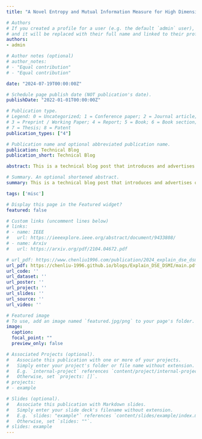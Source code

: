 ```yaml
---
title: "A Novel Entropy and Mutual Information Measure for High Dimensional Data and Deep Neural Networks"

# Authors
# If you created a profile for a user (e.g. the default `admin` user), write the username (folder name) here
# and it will be replaced with their full name and linked to their profile.
authors:
- admin

# Author notes (optional)
# author_notes:
# - "Equal contribution"
# - "Equal contribution"

date: "2024-07-19T00:00:00Z"

# Schedule page publish date (NOT publication's date).
publishDate: "2022-01-01T00:00:00Z"

# Publication type.
# Legend: 0 = Uncategorized; 1 = Conference paper; 2 = Journal article;
# 3 = Preprint / Working Paper; 4 = Report; 5 = Book; 6 = Book section;
# 7 = Thesis; 8 = Patent
publication_types: ["4"]

# Publication name and optional abbreviated publication name.
publication: Technical Blog
publication_short: Technical Blog

abstract: This is a technical blog post that introduces and advertises our paper "Assessing Neural Network Representations During Training Using Noise-Resilient Diffusion Spectral Entropy".

# Summary. An optional shortened abstract.
summary: This is a technical blog post that introduces and advertises our paper "Assessing Neural Network Representations During Training Using Noise-Resilient Diffusion Spectral Entropy".

tags: ['misc']

# Display this page in the Featured widget?
featured: false

# Custom links (uncomment lines below)
# links:
# - name: IEEE
#   url: https://ieeexplore.ieee.org/abstract/document/9433808/
# - name: Arxiv
#   url: https://arxiv.org/pdf/2104.04672.pdf

# url_pdf: https://www.chenliu1996.com/publication/2024_explain_dse_dsmi/main.pdf
url_pdf: https://chenliu-1996.github.io/blogs/Explain_DSE_DSMI/main.pdf
url_code: ''
url_dataset: ''
url_poster: ''
url_project: ''
url_slides: ''
url_source: ''
url_video: ''

# Featured image
# To use, add an image named `featured.jpg/png` to your page's folder.
image:
  caption:
  focal_point: ""
  preview_only: false

# Associated Projects (optional).
#   Associate this publication with one or more of your projects.
#   Simply enter your project's folder or file name without extension.
#   E.g. `internal-project` references `content/project/internal-project/index.md`.
#   Otherwise, set `projects: []`.
# projects:
# - example

# Slides (optional).
#   Associate this publication with Markdown slides.
#   Simply enter your slide deck's filename without extension.
#   E.g. `slides: "example"` references `content/slides/example/index.md`.
#   Otherwise, set `slides: ""`.
# slides: example
---
```


<!-- {{% callout note %}}
Click the *Cite* button above to demo the feature to enable visitors to import publication metadata into their reference management software.
{{% /callout %}}

{{% callout note %}}
Create your slides in Markdown - click the *Slides* button to check out the example.
{{% /callout %}} -->

<!-- Supplementary notes can be added here, including [code, math, and images](https://wowchemy.com/docs/writing-markdown-latex/). -->
